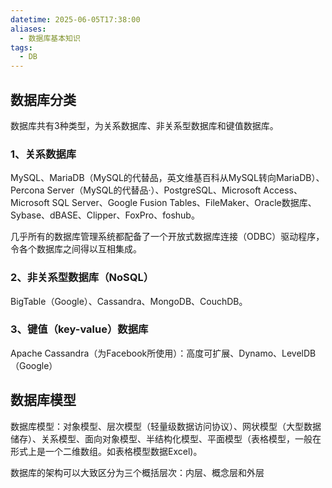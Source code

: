 ```yaml
---
datetime: 2025-06-05T17:38:00
aliases:
  - 数据库基本知识
tags:
  - DB
---
```


## 数据库分类

数据库共有3种类型，为关系数据库、非关系型数据库和键值数据库。

### 1、关系数据库

MySQL、MariaDB（MySQL的代替品，英文维基百科从MySQL转向MariaDB）、Percona Server（MySQL的代替品·）、PostgreSQL、Microsoft Access、Microsoft SQL Server、Google Fusion Tables、FileMaker、Oracle数据库、Sybase、dBASE、Clipper、FoxPro、foshub。

几乎所有的数据库管理系统都配备了一个开放式数据库连接（ODBC）驱动程序，令各个数据库之间得以互相集成。

### 2、非关系型数据库（NoSQL）

BigTable（Google）、Cassandra、MongoDB、CouchDB。

### 3、键值（key-value）数据库

Apache Cassandra（为Facebook所使用）：高度可扩展、Dynamo、LevelDB（Google）



## 数据库模型

数据库模型：对象模型、层次模型（轻量级数据访问协议）、网状模型（大型数据储存）、关系模型、面向对象模型、半结构化模型、平面模型（表格模型，一般在形式上是一个二维数组。如表格模型数据Excel)。

数据库的架构可以大致区分为三个概括层次：内层、概念层和外层
